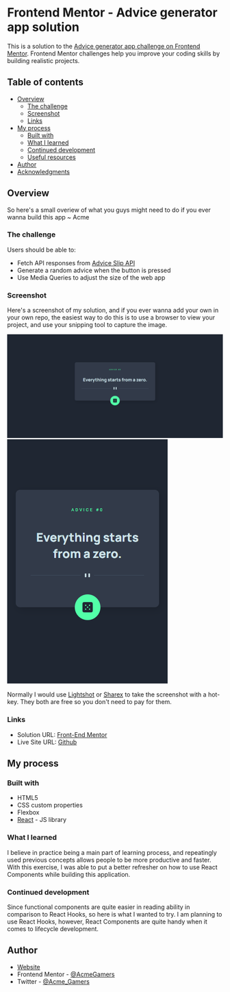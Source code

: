# Frontend Mentor - Advice generator app solution

This is a solution to the [Advice generator app challenge on Frontend Mentor](https://www.frontendmentor.io/challenges/advice-generator-app-QdUG-13db). Frontend Mentor challenges help you improve your coding skills by building realistic projects.

## Table of contents

- [Overview](#overview)
  - [The challenge](#the-challenge)
  - [Screenshot](#screenshot)
  - [Links](#links)
- [My process](#my-process)
  - [Built with](#built-with)
  - [What I learned](#what-i-learned)
  - [Continued development](#continued-development)
  - [Useful resources](#useful-resources)
- [Author](#author)
- [Acknowledgments](#acknowledgments)

## Overview

So here's a small overiew of what you guys might need to do if you ever wanna build this app ~ Acme

### The challenge

Users should be able to:

- Fetch API responses from [Advice Slip API](https://api.adviceslip.com/)
- Generate a random advice when the button is pressed
- Use Media Queries to adjust the size of the web app

### Screenshot

Here's a screenshot of my solution, and if you ever wanna add your own in your own repo, the easiest way to do this is to use a browser to view your project, and use your snipping tool to capture the image.

![Desktop Version](./images/desktop.png)
![Mobile Version](./images/android.png)

Normally I would use [Lightshot](https://app.prntscr.com/) or [Sharex](https://getsharex.com/) to take the screenshot with a hot-key. They both are free so you don't need to pay for them.

### Links

- Solution URL: [Front-End Mentor](https://www.frontendmentor.io/solutions/responsive-react-advice-generator-HyIOQ93H9)
- Live Site URL: [Github](https://acmegamers.github.io/Advice-Generator/)

## My process

### Built with

- HTML5
- CSS custom properties
- Flexbox
- [React](https://reactjs.org/) - JS library

### What I learned

I believe in practice being a main part of learning process, and repeatingly used previous concepts allows people to be more productive and faster. With this exercise, I was able to put a better refresher on how to use React Components while building this application.

### Continued development

Since functional components are quite easier in reading ability in comparison to React Hooks, so here is what I wanted to try. I am planning to use React Hooks, however, React Components are quite handy when it comes to lifecycle development.

## Author

- [Website](https://acme.fatima-academy.com)
- Frontend Mentor - [@AcmeGamers](https://www.frontendmentor.io/profile/AcmeGamers)
- Twitter - [@Acme_Gamers](https://twitter.com/Acme_Gamers)
